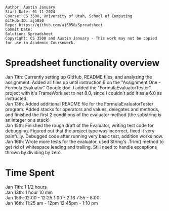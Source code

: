 ```
Author: Austin January
Start Date: 01-11-2024
Course: CS 3500, University of Utah, School of Computing
GitHub ID: aj5050
Repo: https://github.com/aj5050/Spreadsheet
Commit Date: 
Solution: Spreadsheet
Copyright: CS 3500 and Austin January - This work may not be copied for use in Academic Coursework.
```
# Spreadsheet functionality overview
Jan 11th: Currently setting up GitHub, README files, and analyzing the assignment. Added all files up until instruction 6 on the "Assignment One - Formula Evaluator" Google doc. I added the "FormulaEvaluatorTester" project
with it's FrameWork set to net 8.0, since I couldn't add it as a 6.0 as instructed. 
<br>Jan 13th: Added additional README file for the FormulaEvaluatorTester program. Added stacks for operators and values, delegates and methods, and finished the first 2 conditions of the evaluator method (the substring is an integer
or a stack)
<br>Jan 15th: Finished the rough draft of the Evaluator, writing test code for debugging. Figured out that the project type was incorrect, fixed it very painfully. Debugged code after running very basic test, addition works now.
<br>Jan 16th: Wrote more tests for the evaluator, used String's .Trim() method to get rid of whitespace leading and trailing. Still need to handle exceptions thrown by dividing by zero.
# Time Spent
Jan 11th: 1 1/2 hours
<br>Jan 13th: 1 hour 10 min
<br>Jan 15th: 12:00 - 12:25 1:00 - 2:13 7:55 - 8:00
<br>Jan 16th: 11:25 am - 12pm 12:45pm - 1:10 pm
